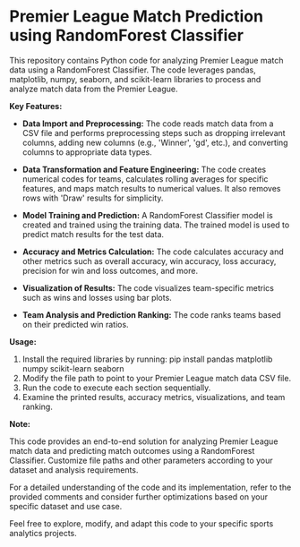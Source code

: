 # Premier League Match Prediction using RandomForest Classifier

This repository contains Python code for analyzing Premier League match data using a RandomForest Classifier. The code leverages pandas, matplotlib, numpy, seaborn, and scikit-learn libraries to process and analyze match data from the Premier League.

**Key Features:**
* **Data Import and Preprocessing:** The code reads match data from a CSV file and performs preprocessing steps such as dropping irrelevant columns, adding new columns (e.g., 'Winner', 'gd', etc.), and converting columns to appropriate data types.

* **Data Transformation and Feature Engineering:** The code creates numerical codes for teams, calculates rolling averages for specific features, and maps match results to numerical values. It also removes rows with 'Draw' results for simplicity.

* **Model Training and Prediction:** A RandomForest Classifier model is created and trained using the training data. The trained model is used to predict match results for the test data.

* **Accuracy and Metrics Calculation:** The code calculates accuracy and other metrics such as overall accuracy, win accuracy, loss accuracy, precision for win and loss outcomes, and more.

* **Visualization of Results:** The code visualizes team-specific metrics such as wins and losses using bar plots.

* **Team Analysis and Prediction Ranking:** The code ranks teams based on their predicted win ratios.



**Usage:**
1. Install the required libraries by running: pip install pandas matplotlib numpy scikit-learn seaborn 
2. Modify the file path to point to your Premier League match data CSV file.
3. Run the code to execute each section sequentially.
4. Examine the printed results, accuracy metrics, visualizations, and team ranking.

**Note:**

This code provides an end-to-end solution for analyzing Premier League match data and predicting match outcomes using a RandomForest Classifier. Customize file paths and other parameters according to your dataset and analysis requirements.

For a detailed understanding of the code and its implementation, refer to the provided comments and consider further optimizations based on your specific dataset and use case.

Feel free to explore, modify, and adapt this code to your specific sports analytics projects.
